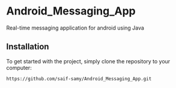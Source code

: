 # Android_Messaging_App
Real-time messaging application for android using Java

## Installation
To get started with the project, simply clone the repository to your computer:

 ```bash
https://github.com/saif-samy/Android_Messaging_App.git
 ```
